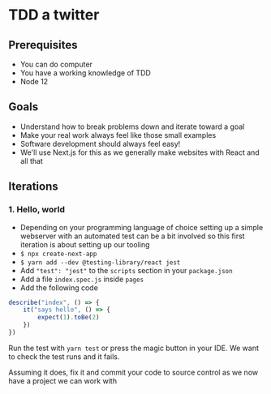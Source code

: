 # TDD a twitter

## Prerequisites

- You can do computer
- You have a working knowledge of TDD
- Node 12

## Goals

- Understand how to break problems down and iterate toward a goal
- Make your real work always feel like those small examples
- Software development should always feel easy! 
- We'll use Next.js for this as we generally make websites with React and all that

## Iterations

### 1. Hello, world

- Depending on your programming language of choice setting up a simple webserver with an automated test can be a bit involved so this first iteration is about setting up our tooling
- `$ npx create-next-app`
- `$ yarn add --dev @testing-library/react jest`
- Add `"test": "jest"` to the `scripts` section in your `package.json`
- Add a file `index.spec.js` inside `pages`
- Add the following code

```javascript
describe("index", () => {
    it("says hello", () => {
        expect(1).toBe(2)
    })
})
```

Run the test with `yarn test` or press the magic button in your IDE. We want to check the test runs and it fails. 

Assuming it does, fix it and commit your code to source control as we now have a project we can work with


